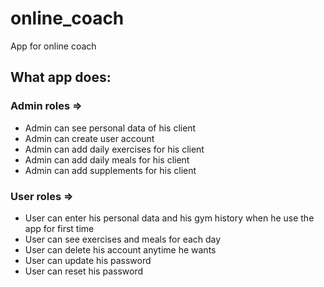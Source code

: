 # online_coach

App for online coach

## What app does: 

### Admin roles =>

- Admin can see personal data of his client
- Admin can create user account
- Admin can add daily exercises for his client
- Admin can add daily meals for his client
- Admin can add supplements for his client

### User roles => 
- User can enter his personal data and his gym history when he use the app for first time
- User can see exercises and meals for each day
- User can delete his account anytime he wants
- User can update his password
- User can reset his password 
  
